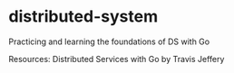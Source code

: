 # distributed-system
Practicing and learning the foundations of DS with Go

Resources: 
Distributed Services with Go by Travis Jeffery
